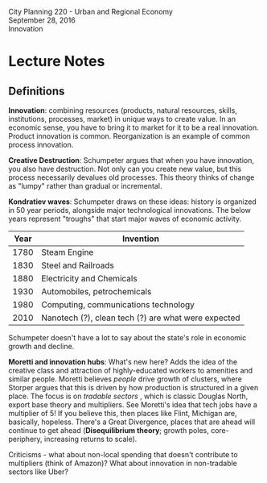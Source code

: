City Planning 220 - Urban and Regional Economy  
September 28, 2016  
Innovation

# Lecture Notes

## Definitions

**Innovation**: combining resources (products, natural resources, skills, institutions, processes, market) in unique ways to create value.
In an economic sense, you have to bring it to market for it to be a real innovation. Product innovation is common. Reorganization is an 
example of common process innovation.

**Creative Destruction**: Schumpeter argues that when you have innovation, you also have destruction. Not only can you create new value, 
but this process necessarily devalues old processes. This theory thinks of change as "lumpy" rather than gradual or incremental.

**Kondratiev waves**: Schumpeter draws on these ideas: history is organized in 50 year periods, alongside major technological innovations. 
The below years represent "troughs" that start major waves of economic activity.  

Year | Invention
---  | ---
1780 | Steam Engine
1830 | Steel and Railroads
1880 | Electricity and Chemicals
1930 | Automobiles, petrochemicals
1980 | Computing, communications technology
2010 | Nanotech (?), clean tech (?) are what were expected

Schumpeter doesn't have a lot to say about the state's role in economic growth and decline.

**Moretti and innovation hubs**: What's new here? Adds the idea of the creative class and attraction of highly-educated workers to amenities and similar people.
Moretti believes *people* drive growth of clusters, where Storper argues that this is driven by how production is structured in a given place. 
The focus is on *tradable sectors* , which is classic Douglas North, export base theory and multipliers. See Moretti's idea that tech jobs have a multiplier of 5!
If you believe this, then places like Flint, Michigan are, basically, hopeless. There's a Great Divergence, places that are ahead will continue to get ahead
 (**Disequilibrium theory**; growth poles, core-periphery, increasing returns to scale).

Criticisms - what about non-local spending that doesn't contribute to multipliers (think of Amazon)? What about innovation in non-tradable sectors like Uber? 